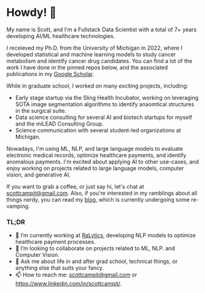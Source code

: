 # Howdy! 👋

My name is Scott, and I'm a Fullstack Data Scientist with a total of 7+ years developing AI/ML healthcare technologies. 

I receieved my Ph.D. from the University of Michigan in 2022, where I developed statistical and machine learning models to study cancer metabolism and identify cancer drug candidates. You can find a lot of the work I have done in the pinned repos below, and the associated publications in my [Google Scholar](https://scholar.google.com/citations?user=Hw1bieoAAAAJ&hl=en&oi=ao). 

While in graduate school, I worked on many exciting projects, including:
  * Early stage startup via the Sling Health Incubator, working on leveraging SOTA image segmentation algorithms to identify anaomtical structures in the surgical suite.
  * Data science consulting for several AI and biotech startups for myself and the miLEAD Consulting Group.
  * Science communication with several student-led organizations at Michigan.
    
Nowadays, I'm using ML, NLP, and large language models to evaluate electronic medical records, optimize healthcare payments, and identify anomalous payments. I'm excited about applying AI to other use-cases, and enjoy working on projects related to large language models, computer vision, and generative AI.

If you want to grab a coffee, or just say hi, let's chat at scottcampit@gmail.com. Also, if you're interested in my ramblings about all things nerdy, you can read my [blog](https://www.scottcampit.com/), which is currently undergoing some re-vamping.

### TL;DR

- 🔭 I’m currently working at [RaLytics](https://ralytics.com/), developing NLP models to optimize healthcare payment processes.
- 👯 I’m looking to collaborate on projects related to ML, NLP. and Computer Vision.
- 💬 Ask me about life in and after grad school, technical things, or anything else that suits your fancy.
- 📫 How to reach me: scottcampit@gmail.com or https://www.linkedin.com/in/scottcampit/.

